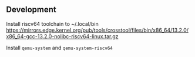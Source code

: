 ## Development

Install riscv64 toolchain to ~/.local/bin
https://mirrors.edge.kernel.org/pub/tools/crosstool/files/bin/x86_64/13.2.0/x86_64-gcc-13.2.0-nolibc-riscv64-linux.tar.gz

Install `qemu-system` and `qemu-system-riscv64`